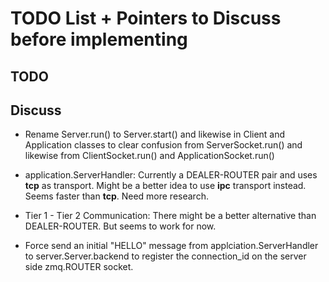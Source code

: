 TODO List + Pointers to Discuss before implementing
===================================================

TODO
----

Discuss
-------

* Rename Server.run() to Server.start() and likewise in Client and Application classes to clear confusion from ServerSocket.run() and likewise from ClientSocket.run() and ApplicationSocket.run()

* application.ServerHandler: Currently a DEALER-ROUTER pair and uses __tcp__ as transport. Might be a better idea to use __ipc__ transport instead. Seems faster than __tcp__. Need more research.

* Tier 1 - Tier 2 Communication: There might be a better alternative than DEALER-ROUTER. But seems to work for now.

* Force send an initial "HELLO" message from applciation.ServerHandler to server.Server.backend to register the connection_id on the server side zmq.ROUTER socket.

